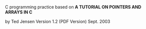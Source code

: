 C programming practice based on **A TUTORIAL ON POINTERS AND ARRAYS IN C**

by Ted Jensen
Version 1.2 (PDF Version)
Sept. 2003
